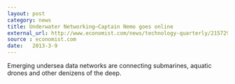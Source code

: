 ```yaml
---
layout: post
category: news
title: Underwater Networking–Captain Nemo goes online
external_url: http://www.economist.com/news/technology-quarterly/21572920-networking-emerging-undersea-data-networks-are-connecting-submarines-aquatic
source : economist.com
date:   2013-3-9
---
```


Emerging undersea data networks are connecting submarines, aquatic drones and other denizens of the deep.